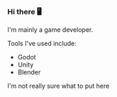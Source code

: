 ### Hi there 🖥️

I'm mainly a game developer.

Tools I've used include:
- Godot
- Unity
- Blender

I'm not really sure what to put here
